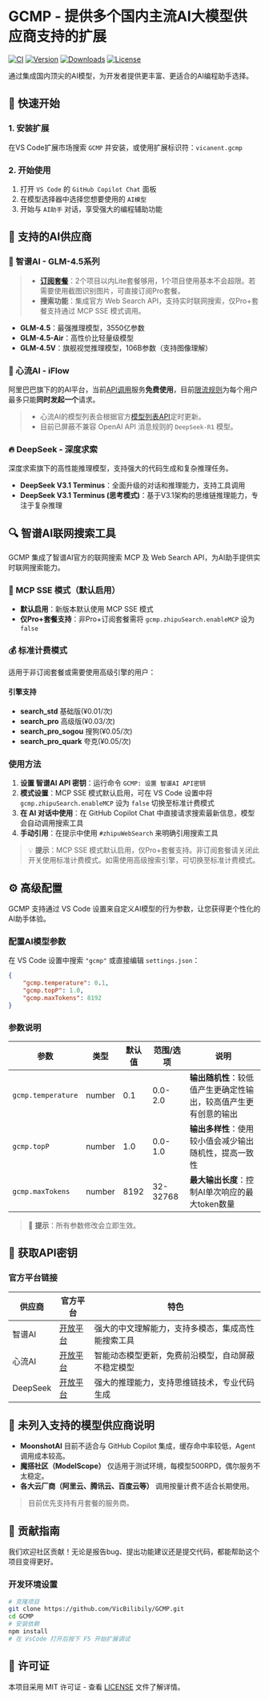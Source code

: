 # GCMP - 提供多个国内主流AI大模型供应商支持的扩展

[![CI](https://github.com/VicBilibily/GCMP/actions/workflows/ci.yml/badge.svg)](https://github.com/VicBilibily/GCMP/actions)
[![Version](https://img.shields.io/visual-studio-marketplace/v/vicanent.gcmp?color=blue&label=Version)](https://marketplace.visualstudio.com/items?itemName=vicanent.gcmp)
[![Downloads](https://img.shields.io/visual-studio-marketplace/d/vicanent.gcmp?color=green&label=Downloads)](https://marketplace.visualstudio.com/items?itemName=vicanent.gcmp)
[![License](https://img.shields.io/github/license/VicBilibily/GCMP?color=orange&label=License)](https://github.com/VicBilibily/GCMP/blob/main/LICENSE)

通过集成国内顶尖的AI模型，为开发者提供更丰富、更适合的AI编程助手选择。

## 🚀 快速开始

### 1. 安装扩展

在VS Code扩展市场搜索 `GCMP` 并安装，或使用扩展标识符：`vicanent.gcmp`

### 2. 开始使用

1. 打开 `VS Code` 的 `GitHub Copilot Chat` 面板
2. 在模型选择器中选择您想要使用的 `AI模型`
3. 开始与 `AI助手` 对话，享受强大的编程辅助功能

## 🤖 支持的AI供应商

### 🧠 智谱AI - GLM-4.5系列

> - [**订阅套餐**](https://bigmodel.cn/claude-code)：2个项目以内Lite套餐够用，1个项目使用基本不会超限。若需要使用截图识别图片，可直接订阅Pro套餐。
> - **搜索功能**：集成官方 Web Search API，支持实时联网搜索，仅Pro+套餐支持通过 MCP SSE 模式调用。

- **GLM-4.5**：最强推理模型，3550亿参数
- **GLM-4.5-Air**：高性价比轻量级模型
- **GLM-4.5V**：旗舰视觉推理模型，106B参数（支持图像理解）

### 💫 心流AI - iFlow

阿里巴巴旗下的的AI平台，当前[API调用](https://platform.iflow.cn/docs/)服务**免费使用**，目前[限流规则](https://platform.iflow.cn/docs/limitSpeed)为每个用户最多只能**同时发起一个**请求。

> - 心流AI的模型列表会根据官方[模型列表API](https://platform.iflow.cn/models)定时更新。
> - 目前已屏蔽不兼容 OpenAI API 消息规则的 `DeepSeek-R1` 模型。

### 🔥 DeepSeek - 深度求索

深度求索旗下的高性能推理模型，支持强大的代码生成和复杂推理任务。

- **DeepSeek V3.1 Terminus**：全面升级的对话和推理能力，支持工具调用
- **DeepSeek V3.1 Terminus (思考模式)**：基于V3.1架构的思维链推理能力，专注于复杂推理

## 🔍 智谱AI联网搜索工具

GCMP 集成了智谱AI官方的联网搜索 MCP 及 Web Search API，为AI助手提供实时联网搜索能力。

### 🚀 MCP SSE 模式（默认启用）

- **默认启用**：新版本默认使用 MCP SSE 模式
- **仅Pro+套餐支持**：非Pro+订阅套餐需将 `gcmp.zhipuSearch.enableMCP` 设为 `false`

### 💰 标准计费模式

适用于非订阅套餐或需要使用高级引擎的用户：

#### 引擎支持

- **search_std** 基础版(¥0.01/次)
- **search_pro** 高级版(¥0.03/次)
- **search_pro_sogou** 搜狗(¥0.05/次)
- **search_pro_quark** 夸克(¥0.05/次)

### 使用方法

1. **设置 智谱AI API 密钥**：运行命令 `GCMP: 设置 智谱AI API密钥`
2. **模式设置**：MCP SSE 模式默认启用，可在 VS Code 设置中将 `gcmp.zhipuSearch.enableMCP` 设为 `false` 切换至标准计费模式
3. **在 AI 对话中使用**：在 GitHub Copilot Chat 中直接请求搜索最新信息，模型会自动调用搜索工具
4. **手动引用**：在提示中使用 `#zhipuWebSearch` 来明确引用搜索工具

> 💡 **提示**：MCP SSE 模式默认启用，仅Pro+套餐支持。非订阅套餐请关闭此开关使用标准计费模式。如需使用高级搜索引擎，可切换至标准计费模式。

## ⚙️ 高级配置

GCMP 支持通过 VS Code 设置来自定义AI模型的行为参数，让您获得更个性化的AI助手体验。

### 配置AI模型参数

在 VS Code 设置中搜索 `"gcmp"` 或直接编辑 `settings.json`：

```json
{
    "gcmp.temperature": 0.1,
    "gcmp.topP": 1.0,
    "gcmp.maxTokens": 8192
}
```

### 参数说明

| 参数                    | 类型   | 默认值 | 范围/选项                 | 说明                                                                  |
| ----------------------- | ------ | ------ | ------------------------- | --------------------------------------------------------------------- |
| `gcmp.temperature`      | number | 0.1    | 0.0-2.0                   | **输出随机性**：较低值产生更确定性输出，较高值产生更有创意的输出      |
| `gcmp.topP`             | number | 1.0    | 0.0-1.0                   | **输出多样性**：使用较小值会减少输出随机性，提高一致性                |
| `gcmp.maxTokens`        | number | 8192   | 32-32768                  | **最大输出长度**：控制AI单次响应的最大token数量                       |

> 📝 **提示**：所有参数修改会立即生效。

## 🔑 获取API密钥

### 官方平台链接

| 供应商   | 官方平台                                   | 特色                                               |
| -------- | ------------------------------------------ | -------------------------------------------------- |
| 智谱AI   | [开放平台](https://open.bigmodel.cn/)      | 强大的中文理解能力，支持多模态，集成高性能搜索工具 |
| 心流AI   | [开放平台](https://platform.iflow.cn/)     | 智能动态模型更新，免费前沿模型，自动屏蔽不稳定模型 |
| DeepSeek | [开放平台](https://platform.deepseek.com/) | 强大的推理能力，支持思维链技术，专业代码生成       |

## 🚫 未列入支持的模型供应商说明

- **MoonshotAI** 目前不适合与 GitHub Copilot 集成，缓存命中率较低，Agent调用成本较高。
- **魔搭社区（ModelScope）** 仅适用于测试环境，每模型500RPD，偶尔服务不太稳定。
- **各大云厂商（阿里云、腾讯云、百度云等）** 调用按量计费不适合长期使用。

> 目前优先支持有月套餐的服务商。

## 🤝 贡献指南

我们欢迎社区贡献！无论是报告bug、提出功能建议还是提交代码，都能帮助这个项目变得更好。

### 开发环境设置

```bash
# 克隆项目
git clone https://github.com/VicBilibily/GCMP.git
cd GCMP
# 安装依赖
npm install
# 在 VsCode 打开后按下 F5 开始扩展调试
```

## 📄 许可证

本项目采用 MIT 许可证 - 查看 [LICENSE](LICENSE) 文件了解详情。
